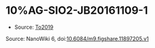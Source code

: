 <a name="material" />

# 10%AG-SIO2-JB20161109-1
<script type="application/ld+json">
  {
    "@context": "https://schema.org/",
    "@type": "ChemicalSubstance",
    "@id": "https://egonw.github.io/nanowiki/nanowiki511.html#material",
    "http://purl.org/dc/terms/conformsTo":
      {
        "@type": "CreativeWork",
        "@id": "https://bioschemas.org/profiles/ChemicalSubstance/0.4-RELEASE/"
      },
    "identfier": "511",
    "name": "10%AG-SIO2-JB20161109-1",
    "url": "https://egonw.github.io/nanowiki/nanowiki511.html#material",
    "sameAs": "http://127.0.0.1/mediawiki/index.php/Special:URIResolver/10-25AG-2DSIO2-2DJB20161109-2D1"
  }
</script>


* Source: [To2019](articleTo2019.md)


Source: NanoWiki 6, doi:[10.6084/m9.figshare.11897205.v1](https://doi.org/10.6084/m9.figshare.11897205.v1)

